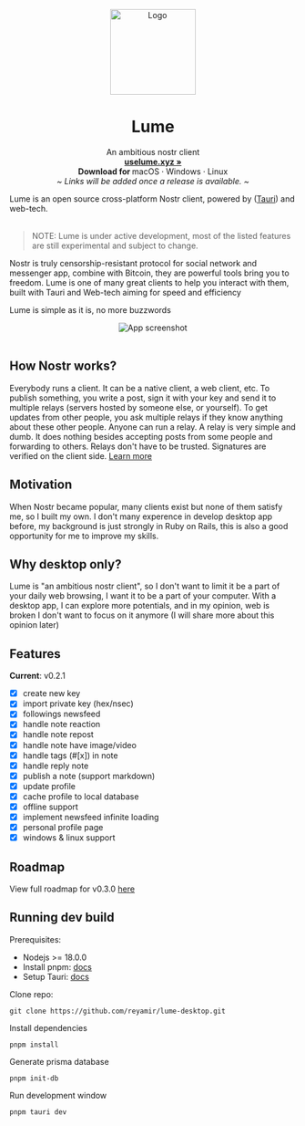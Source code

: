 <p align="center">
  <a href="#">
    
  </a>
  <p align="center">
   <img width="150" height="150" src="https://bafybeiascaupgzgxuoercns33vhxhq7c6oibhvxnzenvurgsjdyr4jp3la.ipfs.w3s.link/macos-512.png" alt="Logo">
  </p>
  <h1 align="center"><b>Lume</b></h1>
  <p align="center">
    An ambitious nostr client
    <br />
    <a href="https://uselume.xyz"><strong>uselume.xyz »</strong></a>
    <br />
    <b>Download for </b>
    macOS
    ·
    Windows
    ·
    Linux
    <br />
    <i>~ Links will be added once a release is available. ~</i>
  </p>
</p>
Lume is an open source cross-platform Nostr client, powered by (<a href="https://tauri.app" target="_blank">Tauri</a>) and web-tech. 
<br/>
<br/>

> NOTE: Lume is under active development, most of the listed features are still experimental and subject to change.

Nostr is truly censorship-resistant protocol for social network and messenger app, combine with Bitcoin, they are powerful tools bring you to freedom. Lume is one of many great clients to help you interact with them, built with Tauri and Web-tech aiming for speed and efficiency

Lume is simple as it is, no more buzzwords

<p align="center">
  <img src="https://void.cat/d/2oaFfzJsjnKNye6fHTpaq2" alt="App screenshot">
  <br />
  <br />
</p>

## How Nostr works?

Everybody runs a client. It can be a native client, a web client, etc. To publish something, you write a post, sign it with your key and send it to multiple relays (servers hosted by someone else, or yourself). To get updates from other people, you ask multiple relays if they know anything about these other people. Anyone can run a relay. A relay is very simple and dumb. It does nothing besides accepting posts from some people and forwarding to others. Relays don't have to be trusted. Signatures are verified on the client side. [Learn more](https://github.com/nostr-protocol/nostr)

## Motivation

When Nostr became popular, many clients exist but none of them satisfy me, so I built my own. I don't many experence in develop desktop app before, my background is just strongly in Ruby on Rails, this is also a good opportunity for me to improve my skills.

## Why desktop only?

Lume is "an ambitious nostr client", so I don't want to limit it be a part of your daily web browsing, I want it to be a part of your computer. With a desktop app, I can explore more potentials, and in my opinion, web is broken I don't want to focus on it anymore (I will share more about this opinion later)

## Features

**Current**: v0.2.1

- [x] create new key
- [x] import private key (hex/nsec)
- [x] followings newsfeed
- [x] handle note reaction
- [x] handle note repost
- [x] handle note have image/video
- [x] handle tags (#[x]) in note
- [x] handle reply note
- [x] publish a note (support markdown)
- [x] update profile
- [x] cache profile to local database
- [x] offline support
- [x] implement newsfeed infinite loading
- [x] personal profile page
- [x] windows & linux support

## Roadmap

View full roadmap for v0.3.0 [here](https://github.com/users/reyamir/projects/2)

## Running dev build

Prerequisites:

- Nodejs >= 18.0.0
- Install pnpm: [docs](https://pnpm.io/)
- Setup Tauri: [docs](https://tauri.app/v1/guides/getting-started/prerequisites)

Clone repo:

```
git clone https://github.com/reyamir/lume-desktop.git
```

Install dependencies

```
pnpm install
```

Generate prisma database

```
pnpm init-db
```

Run development window

```
pnpm tauri dev
```
